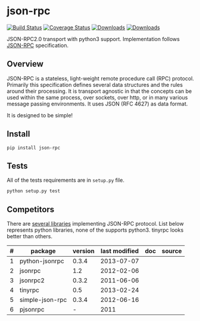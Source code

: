 json-rpc
========

[![Build Status](https://travis-ci.org/pavlov99/json-rpc.png?branch=master)](https://travis-ci.org/pavlov99/json-rpc)
[![Coverage Status](https://coveralls.io/repos/pavlov99/json-rpc/badge.png)](https://coveralls.io/r/pavlov99/json-rpc)
[![Downloads](https://pypip.in/v/json-rpc/badge.png)](https://crate.io/packages/json-rpc)
[![Downloads](https://pypip.in/d/json-rpc/badge.png)](https://crate.io/packages/json-rpc)

JSON-RPC2.0 transport with python3 support. Implementation follows [JSON-RPC](http://www.jsonrpc.org/specification) specification.


Overview
--------

JSON-RPC is a stateless, light-weight remote procedure call (RPC) protocol. Primarily this specification defines several data structures and the rules around their processing. It is transport agnostic in that the concepts can be used within the same process, over sockets, over http, or in many various message passing environments. It uses JSON (RFC 4627) as data format.

It is designed to be simple!

Install
-------

    pip install json-rpc

Tests
-----

All of the tests requirements are in ``setup.py`` file.

    python setup.py test
    
Competitors
-----------
There are [several libraries](http://en.wikipedia.org/wiki/JSON-RPC#Implementations) implementing JSON-RPC protocol. List below represents python libraries, none of the supports python3. tinyrpc looks better than others.

| # |package         | version | last modified | doc | source |
|---|----------------|---------|---------------|-----|--------|
| 1 |python-jsonrpc  | 0.3.4   | 2013-07-07    |
| 2 |jsonrpc         | 1.2     | 2012-02-06    |
| 3 |jsonrpc2        | 0.3.2   | 2011-06-06    |
| 4 |tinyrpc         | 0.5     | 2013-02-24    |
| 5 |simple-json-rpc | 0.3.4   | 2012-06-16    |
| 6 |pjsonrpc        | -       | 2011          |
